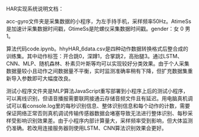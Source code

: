 HAR实现系统说明文档：

acc-gyro文件夹是采集数据的小程序，为左手持手机，采样频率50Hz。AtimeSs是加速计采集数据时间戳，GtimeSs是陀螺仪采集数据时间戳。gender：女 0  男 1。

算法代码code.ipynb。hhyHAR_6data.csv是四种动作数据转换格式后整合成的训练集。其中动作标签：开合跳0，深蹲1，合掌跳2，高抬腿3。通过LSTM、CNN、MLP、随机森林、朴素贝叶斯等均可以实现较好分类效果。由于个人采集数据量较小且动作之间数据量不平衡，实时监测准确率稍有下降，但扩充数据集重新导入参数即可大幅度改良。

测试小程序文件夹是MLP算法JavaScript重写部署到小程序上后的测试小程序，可以离线识别，但语音播报需要联网接通云存储音频文件且有延迟。用电脑真机调试可以看console.log里的每秒识别信息、整体识别信息和每个动作的计数，需要保证网络正常否则真机调试传输传感器数据会堵塞导致无法进行整体识别、每秒采样受影响识别效果差。由于小程序内部计算量大，采样频率受到影响，但大体监测仍准确。若改用连接服务器则使用LSTM、CNN算法识别效果会更好。


